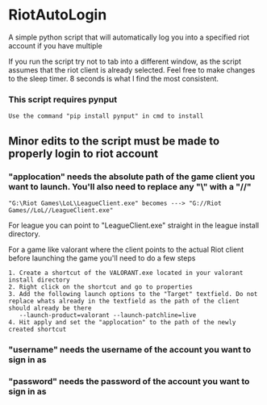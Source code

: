 # RiotAutoLogin
A simple python script that will automatically log you into a specified riot account if you have multiple 

If you run the script try not to tab into a different window, as the script assumes that the riot client is already selected.
Feel free to make changes to the sleep timer. 8 seconds is what I find the most consistent.

### This script requires pynput 

	Use the command "pip install pynput" in cmd to install 

## Minor edits to the script must be made to properly login to riot account

### "applocation" needs the absolute path of the game client you want to launch. You'll also need to replace any "\\" with a "//"
	
	"G:\Riot Games\LoL\LeagueClient.exe" becomes ---> "G://Riot Games//LoL//LeagueClient.exe"
For league you can point to "LeagueClient.exe" straight in the league install directory.

For a game like valorant where the client points to the actual Riot client before launching the game you'll need to do a few steps 
	
	1. Create a shortcut of the VALORANT.exe located in your valorant install directory
	2. Right click on the shortcut and go to properties
	3. Add the following launch options to the "Target" textfield. Do not replace whats already in the textfield as the path of the client should already be there
	   --launch-product=valorant --launch-patchline=live
	4. Hit apply and set the "applocation" to the path of the newly created shortcut

### "username" needs the username of the account you want to sign in as

### "password" needs the password of the account you want to sign in as




